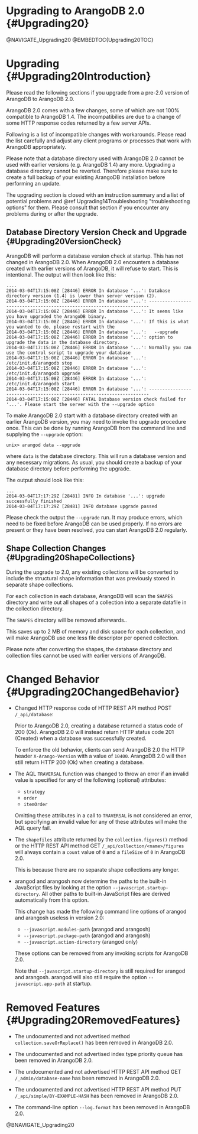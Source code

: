 Upgrading to ArangoDB 2.0 {#Upgrading20}
========================================

@NAVIGATE_Upgrading20
@EMBEDTOC{Upgrading20TOC}

Upgrading {#Upgrading20Introduction}
====================================

Please read the following sections if you upgrade from a pre-2.0
version of ArangoDB to ArangoDB 2.0.

ArangoDB 2.0 comes with a few changes, some of which are not 100% compatible to
ArangoDB 1.4. The incompatibilies are due to a change of some HTTP response
codes returned by a few server APIs.

Following is a list of incompatible changes with workarounds. Please read the list
carefully and adjust any client programs or processes that work with ArangoDB 
appropriately. 

Please note that a database directory used with ArangoDB 2.0 cannot be used with
earlier versions (e.g. ArangoDB 1.4) any more. Upgrading a database directory cannot
be reverted. Therefore please make sure to create a full backup of your existing 
ArangoDB installation before performing an update.

The upgrading section is closed with an instruction summary and a list of potential 
problems and @ref Upgrading14Troubleshooting "troubleshooting options" for them. 
Please consult that section if you encounter any problems during or after the upgrade.

Database Directory Version Check and Upgrade {#Upgrading20VersionCheck}
-----------------------------------------------------------------------

ArangoDB will perform a database version check at startup. This has not changed in
ArangoDB 2.0. When ArangoDB 2.0 encounters a database created with earlier 
versions of ArangoDB, it will refuse to start. This is intentional.
The output will then look like this:

    ....
    2014-03-04T17:15:08Z [28446] ERROR In database '...': Database directory version (1.4) is lower than server version (2).
    2014-03-04T17:15:08Z [28446] ERROR In database '...': ----------------------------------------------------------------------
    2014-03-04T17:15:08Z [28446] ERROR In database '...': It seems like you have upgraded the ArangoDB binary.
    2014-03-04T17:15:08Z [28446] ERROR In database '...': If this is what you wanted to do, please restart with the
    2014-03-04T17:15:08Z [28446] ERROR In database '...':   --upgrade
    2014-03-04T17:15:08Z [28446] ERROR In database '...': option to upgrade the data in the database directory.
    2014-03-04T17:15:08Z [28446] ERROR In database '...': Normally you can use the control script to upgrade your database
    2014-03-04T17:15:08Z [28446] ERROR In database '...':   /etc/init.d/arangodb stop
    2014-03-04T17:15:08Z [28446] ERROR In database '...':   /etc/init.d/arangodb upgrade
    2014-03-04T17:15:08Z [28446] ERROR In database '...':   /etc/init.d/arangodb start
    2014-03-04T17:15:08Z [28446] ERROR In database '...': ----------------------------------------------------------------------
    2014-03-04T17:15:08Z [28446] FATAL Database version check failed for '...'. Please start the server with the --upgrade option

To make ArangoDB 2.0 start with a database directory created with an
earlier ArangoDB version, you may need to invoke the upgrade procedure once.
This can be done by running ArangoDB from the command line and supplying
the `--upgrade` option:

    unix> arangod data --upgrade

where `data` is the database directory. This will run a database version and
any necessary migrations. As usual, you should create a backup of your database
directory before performing the upgrade.

The output should look like this:

    ...
    2014-03-04T17:17:29Z [28481] INFO In database '...': upgrade successfully finished
    2014-03-04T17:17:29Z [28481] INFO database upgrade passed

Please check the output the `--upgrade` run. It may produce errors, which need to be
fixed before ArangoDB can be used properly. If no errors are present or they have been
resolved, you can start ArangoDB 2.0 regularly.

Shape Collection Changes {#Upgrading20ShapeCollections}
-------------------------------------------------------

During the upgrade to 2.0, any existing collections will be converted to include the
structural shape information that was previously stored in separate shape collections.

For each collection in each database, ArangoDB will scan the `SHAPES` directory and
write out all shapes of a collection into a separate datafile in the collection directory.

The `SHAPES` directory will be removed afterwards..

This saves up to 2 MB of memory and disk space for each collection, and will make 
ArangoDB use one less file descriptor per opened collection.

Please note after converting the shapes, the database directory and collection files 
cannot be used with earlier versions of ArangoDB.

Changed Behavior {#Upgrading20ChangedBehavior}
==============================================

* Changed HTTP response code of HTTP REST API method POST `/_api/database`:

  Prior to ArangoDB 2.0, creating a database returned a status code of 200 (Ok). 
  ArangoDB 2.0 will instead return HTTP status code 201 (Created) when a database was
  successfully created.

  To enforce the old behavior, clients can send ArangoDB 2.0 the HTTP header
  `X-Arango-Version` with a value of `10400`. ArangoDB 2.0 will then still return
  HTTP 200 (Ok) when creating a database.

* The AQL `TRAVERSAL` function was changed to throw an error if an invalid value
  is specified for any of the following (optional) attributes:
  - `strategy` 
  - `order`
  - `itemOrder`
  
  Omitting these attributes in a call to `TRAVERSAL` is not considered an error, but
  specifying an invalid value for any of these attributes will make the AQL query fail.

* The `shapefiles` attribute returned by the `collection.figures()` method or the
  HTTP REST API method GET `/_api/collection/<name>/figures` will always contain a
  `count` value of `0` and a `fileSize` of `0` in ArangoDB 2.0.
  
  This is because there are no separate shape collections any longer.

* arangod and arangosh now determine the paths to the built-in JavaScript files by 
  looking at the option `--javascript.startup-directory`. All other paths to built-in 
  JavaScript files are derived automatically from this option.

  This change has made the following command line options of arangod and arangosh useless 
  in version 2.0: 

  * `--javascript.modules-path` (arangod and arangosh)
  * `--javascript.package-path` (arangod and arangosh)
  * `--javascript.action-directory` (arangod only)

  These options can be removed from any invoking scripts for ArangoDB 2.0.

  Note that `--javascript.startup-directory` is still required for arangod and arangosh.
  arangod will also still require the option `--javascript.app-path` at startup.

Removed Features {#Upgrading20RemovedFeatures}
==============================================

* The undocumented and not advertised method `collection.saveOrReplace()` has been
  removed in ArangoDB 2.0.

* The undocumented and not advertised index type priority queue has been removed in
  ArangoDB 2.0.

* The undocumented and not advertised HTTP REST API method GET `/_admin/database-name`
  has been removed in ArangoDB 2.0.

* The undocumented and not advertised HTTP REST API method PUT `/_api/simple/BY-EXAMPLE-HASH`
  has been removed in ArangoDB 2.0.

* The command-line option `--log.format` has been removed in ArangoDB 2.0.

@BNAVIGATE_Upgrading20

